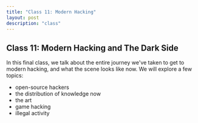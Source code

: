 ```yaml
---
title: "Class 11: Modern Hacking"
layout: post
description: "class"
---
```


## Class 11: Modern Hacking and The Dark Side
In this final class, we talk about the entire journey we've taken to get to modern hacking, and what the scene looks like now.
We will explore a few topics:
- open-source hackers
- the distribution of knowledge now
- the art 
- game hacking
- illegal activity